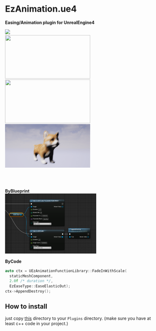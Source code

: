 EzAnimation.ue4
====

__Easing/Animation plugin for UnrealEngine4__

<img src="logo.gif" width="280px" /><br>
<img src="button.gif" width="280px" height="143px" /> <img src="boxes.gif" width="280px" height="143px" /> <img src="doge.gif" width="280x" height="143px" /><br>
<br><br><br>

__ByBlueprint__<br>
<img src="ball_bp.png" width="300px" /><br>

__ByCode__
```cpp
auto ctx = UEzAnimationFunctionLibrary::FadeInWithScale(
  staticMeshComponent,
  2.0f /* duration */,
  EzEaseType::EaseElasticOut);
ctx->AppendDestroy();
```

How to install
----
just copy [this](SampleProject/Plugins/EzAnimPlugin) directory to your `Plugins` directory. (make sure you have at least c++ code in your project.)

